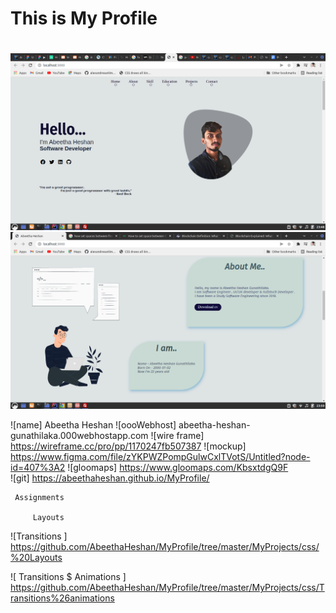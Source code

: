 # This is My Profile <h1>

![MY Profile 3](asserts/Readme.png)
![MY Profile 3](asserts/Readme2.png)
  
![name]           Abeetha Heshan
![oooWebhost]     abeetha-heshan-gunathilaka.000webhostapp.com
![wire frame]     https://wireframe.cc/pro/pp/1170247fb507387 
![mockup]         https://www.figma.com/file/zYKPWZPompGulwCxlTVotS/Untitled?node-id=407%3A2
![gloomaps]       https://www.gloomaps.com/KbsxtdgQ9F   
![git]            https://abeethaheshan.github.io/MyProfile/
     
     
     Assignments
        
         Layouts 

         
            
![Transitions ] 
         https://github.com/AbeethaHeshan/MyProfile/tree/master/MyProjects/css/%20Layouts
 
![ Transitions  $   Animations ]
         https://github.com/AbeethaHeshan/MyProfile/tree/master/MyProjects/css/Transitions%26animations
       
            

                 
                  
          
     
     
     
  
    
